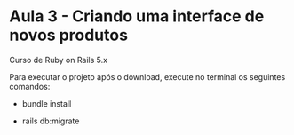 # Aula 3 - Criando uma interface de novos produtos

Curso de Ruby on Rails 5.x

Para executar o projeto após o download, execute no terminal os seguintes comandos:

* bundle install

* rails db:migrate